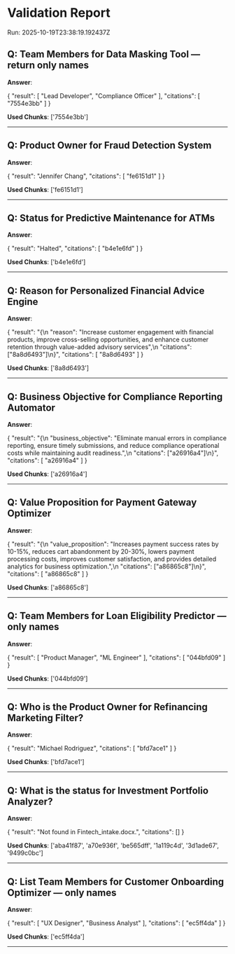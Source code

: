 # Validation Report
Run: 2025-10-19T23:38:19.192437Z

## Q: Team Members for Data Masking Tool — return only names

**Answer**:

{
  "result": [
    "Lead Developer",
    "Compliance Officer"
  ],
  "citations": [
    "7554e3bb"
  ]
}

**Used Chunks**: ['7554e3bb']

---

## Q: Product Owner for Fraud Detection System

**Answer**:

{
  "result": "Jennifer Chang",
  "citations": [
    "fe6151d1"
  ]
}

**Used Chunks**: ['fe6151d1']

---

## Q: Status for Predictive Maintenance for ATMs

**Answer**:

{
  "result": "Halted",
  "citations": [
    "b4e1e6fd"
  ]
}

**Used Chunks**: ['b4e1e6fd']

---

## Q: Reason for Personalized Financial Advice Engine

**Answer**:

{
  "result": "{\n  \"reason\": \"Increase customer engagement with financial products, improve cross-selling opportunities, and enhance customer retention through value-added advisory services\",\n   \"citations\": [\"8a8d6493\"]\n}",
  "citations": [
    "8a8d6493"
  ]
}

**Used Chunks**: ['8a8d6493']

---

## Q: Business Objective for Compliance Reporting Automator

**Answer**:

{
  "result": "{\n  \"business_objective\": \"Eliminate manual errors in compliance reporting, ensure timely submissions, and reduce compliance operational costs while maintaining audit readiness.\",\n   \"citations\": [\"a26916a4\"]\n}",
  "citations": [
    "a26916a4"
  ]
}

**Used Chunks**: ['a26916a4']

---

## Q: Value Proposition for Payment Gateway Optimizer

**Answer**:

{
  "result": "{\n  \"value_proposition\": \"Increases payment success rates by 10-15%, reduces cart abandonment by 20-30%, lowers payment processing costs, improves customer satisfaction, and provides detailed analytics for business optimization.\",\n   \"citations\": [\"a86865c8\"]\n}",
  "citations": [
    "a86865c8"
  ]
}

**Used Chunks**: ['a86865c8']

---

## Q: Team Members for Loan Eligibility Predictor — only names

**Answer**:

{
  "result": [
    "Product Manager",
    "ML Engineer"
  ],
  "citations": [
    "044bfd09"
  ]
}

**Used Chunks**: ['044bfd09']

---

## Q: Who is the Product Owner for Refinancing Marketing Filter?

**Answer**:

{
  "result": "Michael Rodriguez",
  "citations": [
    "bfd7ace1"
  ]
}

**Used Chunks**: ['bfd7ace1']

---

## Q: What is the status for Investment Portfolio Analyzer?

**Answer**:

{
  "result": "Not found in Fintech_intake.docx.",
  "citations": []
}

**Used Chunks**: ['aba41f87', 'a70e936f', 'be565dff', '1a119c4d', '3d1ade67', '9499c0bc']

---

## Q: List Team Members for Customer Onboarding Optimizer — only names

**Answer**:

{
  "result": [
    "UX Designer",
    "Business Analyst"
  ],
  "citations": [
    "ec5ff4da"
  ]
}

**Used Chunks**: ['ec5ff4da']

---
